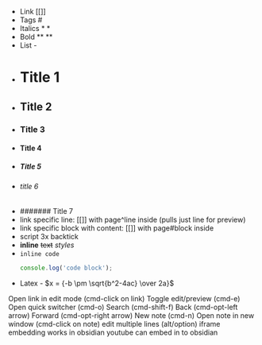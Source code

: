 - Link [[]]
- Tags #
- Italics * *
- Bold ** **
- List -
- # Title 1
- ## Title 2
- ### Title 3
- #### Title 4
- ##### Title 5
- ###### title 6
- ####### Title 7
- link specific line: [[]] with page^line inside (pulls just line for preview)
- link specific block with content: [[]] with page#block inside
- script 3x backtick 
-  **inline** ~~text~~ *styles*
- `inline code`
    ```js
    console.log('code block');
    ```
- Latex - $x = {-b \pm \sqrt{b^2-4ac} \over 2a}$

Open link in edit mode (cmd-click on link)
Toggle edit/preview (cmd-e)
Open quick switcher (cmd-o)
Search (cmd-shift-f)
Back (cmd-opt-left arrow)
Forward (cmd-opt-right arrow)
New note (cmd-n)
Open note in new window (cmd-click on note)
edit multiple lines (alt/option)
iframe embedding works in obsidian
youtube can embed in to obsidian